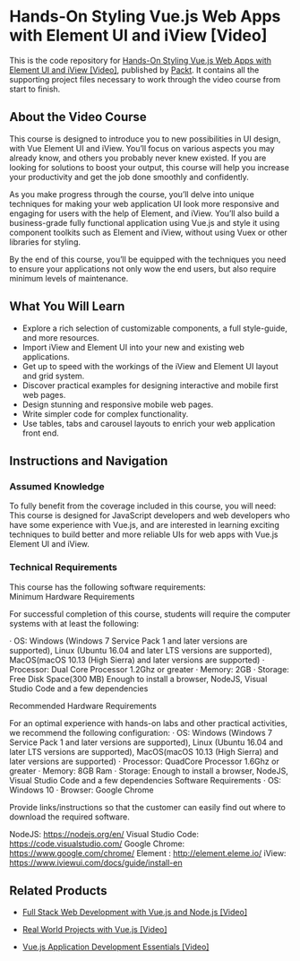 # Hands-On Styling Vue.js Web Apps with Element UI and iView [Video]
This is the code repository for [Hands-On Styling Vue.js Web Apps with Element UI and iView [Video]](https://www.packtpub.com/web-development/hands-styling-vuejs-web-apps-element-ui-and-iview-video?utm_source=github&utm_medium=repository&utm_campaign=9781789950083), published by [Packt](https://www.packtpub.com/?utm_source=github). It contains all the supporting project files necessary to work through the video course from start to finish.
## About the Video Course
This course is designed to introduce you to new possibilities in UI design, with Vue Element UI and iView. You’ll focus on various aspects you may already know, and others you probably never knew existed. If you are looking for solutions to boost your output, this course will help you increase your productivity and get the job done smoothly and confidently.

As you make progress through the course, you’ll delve into unique techniques for making your web application UI look more responsive and engaging for users with the help of Element, and iView. You’ll also build a business-grade fully functional application using Vue.js and style it using component toolkits such as Element and iView, without using Vuex or other libraries for styling.

By the end of this course, you’ll be equipped with the techniques you need to ensure your applications not only wow the end users, but also require minimum levels of maintenance.

<H2>What You Will Learn</H2>
<DIV class=book-info-will-learn-text>
<UL>
<LI>Explore a rich selection of customizable components, a full style-guide, and more resources. 
<LI>Import iView and Element UI into your new and existing web applications. 
<LI>Get up to speed with the workings of the iView and Element UI layout and grid system. 
<LI>Discover practical examples for designing interactive and mobile first web pages. 
<LI>Design stunning and responsive mobile web pages. 
<LI>Write simpler code for complex functionality. 
<LI>Use tables, tabs and carousel layouts to enrich your web application front end. </LI></UL></DIV>

## Instructions and Navigation
### Assumed Knowledge
To fully benefit from the coverage included in this course, you will need:<br/>
This course is designed for JavaScript developers and web developers who have some experience with Vue.js, and are interested in learning exciting techniques to build better and more reliable UIs for web apps with Vue.js Element UI and iView.
### Technical Requirements
This course has the following software requirements:<br/>
Minimum Hardware Requirements

For successful completion of this course, students will require the computer systems with at least the following:

·         OS: Windows (Windows 7 Service Pack 1 and later versions are supported), Linux (Ubuntu 16.04 and later LTS versions are supported), MacOS(macOS 10.13 (High Sierra) and later versions are supported)
·         Processor: Dual Core Processor 1.2Ghz or greater
·         Memory: 2GB
·         Storage: Free Disk Space(300 MB) Enough to install a browser, NodeJS, Visual Studio Code and a few dependencies 

Recommended Hardware Requirements

For an optimal experience with hands-on labs and other practical activities, we recommend the following configuration:
·         OS: Windows (Windows 7 Service Pack 1 and later versions are supported), Linux (Ubuntu 16.04 and later LTS versions are supported), MacOS(macOS 10.13 (High Sierra) and later versions are supported)
·         Processor: QuadCore Processor 1.6Ghz or greater
·         Memory: 8GB Ram
·         Storage: Enough to install a browser, NodeJS, Visual Studio Code and a few dependencies Software Requirements
·         OS: Windows 10
·         Browser: Google Chrome



Provide links/instructions so that the customer can easily find out where to download the required software.

NodeJS: https://nodejs.org/en/
Visual Studio Code: https://code.visualstudio.com/
Google Chrome: https://www.google.com/chrome/
Element : http://element.eleme.io/
iView: https://www.iviewui.com/docs/guide/install-en

## Related Products
* [Full Stack Web Development with Vue.js and Node.js [Video]](https://www.packtpub.com/web-development/full-stack-web-development-vuejs-and-nodejs-video?utm_source=github&utm_medium=repository&utm_campaign=9781789345094)

* [Real World Projects with Vue.js [Video]](https://www.packtpub.com/web-development/real-world-projects-vuejs-video?utm_source=github&utm_medium=repository&utm_campaign=9781789340754)

* [Vue.js Application Development Essentials [Video]](https://www.packtpub.com/application-development/vuejs-application-development-essentials-video?utm_source=github&utm_medium=repository&utm_campaign=9781788995870)


